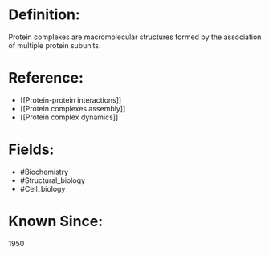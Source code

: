 

# Definition:
Protein complexes are macromolecular structures formed by the association of multiple protein subunits.

# Reference:
- [[Protein-protein interactions]]
- [[Protein complexes assembly]]
- [[Protein complex dynamics]]

# Fields: 
- #Biochemistry
- #Structural_biology
- #Cell_biology

# Known Since:
1950

